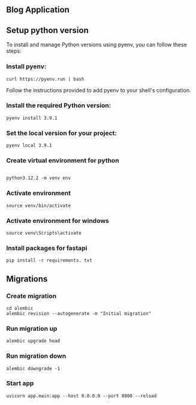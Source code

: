 ## Blog Application

## Setup python version

To install and manage Python versions using pyenv, you can follow these steps:

### Install pyenv:

```shell
curl https://pyenv.run | bash

```

Follow the instructions provided to add pyenv to your shell's configuration.

### Install the required Python version:

```shell
pyenv install 3.9.1

```

### Set the local version for your project:

```shell
pyenv local 3.9.1

```

### Create virtual environment for python

```shell

python3.12.2 -m venv env

```

### Activate environment

```shell
source venv/bin/activate

```

### Activate environment for windows

```shell
source venv\Scripts\activate

```

### Install packages for fastapi

```shell
pip install -r requirements. txt

```

## Migrations

### Create migration

```shell
cd alembic
alembic revision --autogenerate -m "Initial migration"

```

### Run migration up

```shell
alembic upgrade head

```

### Run migration down

```shell
alembic downgrade -1

```

### Start app

```shell
uvicorn app.main:app --host 0.0.0.0 --port 8000 --reload

```
